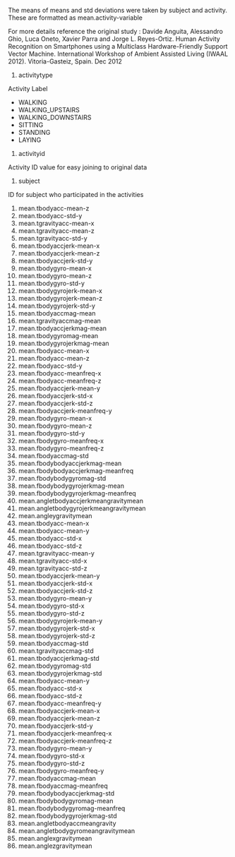 The means of means and std deviations were taken by subject and activity.  These are formatted as mean.activity-variable


For more details reference the original study : Davide Anguita, Alessandro Ghio, Luca Oneto, Xavier Parra and Jorge L. Reyes-Ortiz. Human Activity Recognition on Smartphones using a Multiclass Hardware-Friendly Support Vector Machine. International Workshop of Ambient Assisted Living (IWAAL 2012). Vitoria-Gasteiz, Spain. Dec 2012

1. activitytype

 Activity Label
  * WALKING
  * WALKING_UPSTAIRS
  * WALKING_DOWNSTAIRS
  * SITTING
  * STANDING
  * LAYING
1. activityid

 Activity ID value for easy joining to original data
1. subject

 ID for subject who participated in the activities
1. mean.tbodyacc-mean-z
1. mean.tbodyacc-std-y
1. mean.tgravityacc-mean-x
1. mean.tgravityacc-mean-z
1. mean.tgravityacc-std-y
1. mean.tbodyaccjerk-mean-x
1. mean.tbodyaccjerk-mean-z
1. mean.tbodyaccjerk-std-y
1. mean.tbodygyro-mean-x
1. mean.tbodygyro-mean-z
1. mean.tbodygyro-std-y
1. mean.tbodygyrojerk-mean-x
1. mean.tbodygyrojerk-mean-z
1. mean.tbodygyrojerk-std-y
1. mean.tbodyaccmag-mean
1. mean.tgravityaccmag-mean
1. mean.tbodyaccjerkmag-mean
1. mean.tbodygyromag-mean
1. mean.tbodygyrojerkmag-mean
1. mean.fbodyacc-mean-x
1. mean.fbodyacc-mean-z
1. mean.fbodyacc-std-y
1. mean.fbodyacc-meanfreq-x
1. mean.fbodyacc-meanfreq-z
1. mean.fbodyaccjerk-mean-y
1. mean.fbodyaccjerk-std-x
1. mean.fbodyaccjerk-std-z
1. mean.fbodyaccjerk-meanfreq-y
1. mean.fbodygyro-mean-x
1. mean.fbodygyro-mean-z
1. mean.fbodygyro-std-y
1. mean.fbodygyro-meanfreq-x
1. mean.fbodygyro-meanfreq-z
1. mean.fbodyaccmag-std
1. mean.fbodybodyaccjerkmag-mean
1. mean.fbodybodyaccjerkmag-meanfreq
1. mean.fbodybodygyromag-std
1. mean.fbodybodygyrojerkmag-mean
1. mean.fbodybodygyrojerkmag-meanfreq
1. mean.angletbodyaccjerkmeangravitymean
1. mean.angletbodygyrojerkmeangravitymean
1. mean.angleygravitymean
1. mean.tbodyacc-mean-x
1. mean.tbodyacc-mean-y
1. mean.tbodyacc-std-x
1. mean.tbodyacc-std-z
1. mean.tgravityacc-mean-y
1. mean.tgravityacc-std-x
1. mean.tgravityacc-std-z
1. mean.tbodyaccjerk-mean-y
1. mean.tbodyaccjerk-std-x
1. mean.tbodyaccjerk-std-z
1. mean.tbodygyro-mean-y
1. mean.tbodygyro-std-x
1. mean.tbodygyro-std-z
1. mean.tbodygyrojerk-mean-y
1. mean.tbodygyrojerk-std-x
1. mean.tbodygyrojerk-std-z
1. mean.tbodyaccmag-std
1. mean.tgravityaccmag-std
1. mean.tbodyaccjerkmag-std
1. mean.tbodygyromag-std
1. mean.tbodygyrojerkmag-std
1. mean.fbodyacc-mean-y
1. mean.fbodyacc-std-x
1. mean.fbodyacc-std-z
1. mean.fbodyacc-meanfreq-y
1. mean.fbodyaccjerk-mean-x
1. mean.fbodyaccjerk-mean-z
1. mean.fbodyaccjerk-std-y
1. mean.fbodyaccjerk-meanfreq-x
1. mean.fbodyaccjerk-meanfreq-z
1. mean.fbodygyro-mean-y
1. mean.fbodygyro-std-x
1. mean.fbodygyro-std-z
1. mean.fbodygyro-meanfreq-y
1. mean.fbodyaccmag-mean
1. mean.fbodyaccmag-meanfreq
1. mean.fbodybodyaccjerkmag-std
1. mean.fbodybodygyromag-mean
1. mean.fbodybodygyromag-meanfreq
1. mean.fbodybodygyrojerkmag-std
1. mean.angletbodyaccmeangravity
1. mean.angletbodygyromeangravitymean
1. mean.anglexgravitymean
1. mean.anglezgravitymean
